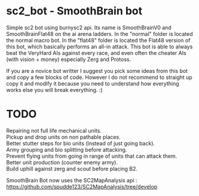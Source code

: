 # sc2_bot - SmoothBrain bot

Simple sc2 bot using burnysc2 api.
Its name is SmoothBrainV0 and SmoothBrainFlat48 on the ai arena ladders.
In the "normal" folder is located the normal macro bot. In the "flat48" folder is located the Flat48 version of this bot, which basically performs an all-in attack.
This bot is able to always beat the VeryHard AIs against every race, and even often the cheater AIs (with vision + money) especially Zerg and Protoss.

If you are a novice bot writter I suggest you pick some ideas from this bot and copy a few blocks of code. However I do not recommend to straight up copy it and modify it because you need to understand how everything works else you will break everything. :)

# TODO

Repairing not full life mechanical units.<br/>
Pickup and drop units on non pathable places.<br/>
Better stutter steps for bio units (instead of just going back).<br/>
Army grouping and bio splitting before attacking.<br/>
Prevent flying units from going in range of units that can attack them.<br/>
Better unit production (counter enemy army).<br/>
Build uphill against zerg and scout before placing B2.<br/>

SmoothBrain Bot now uses the SC2MapAnalysis api : https://github.com/spudde123/SC2MapAnalysis/tree/develop